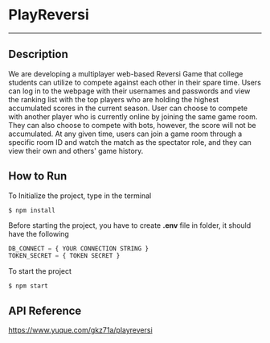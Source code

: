 # PlayReversi

---

## Description

We are developing a multiplayer web-based Reversi Game that college students can utilize to compete against each other in their spare time. Users can log in to the webpage with their usernames and passwords and view the ranking list with the top players who are holding the highest accumulated scores in the current season. User can choose to compete with another player who is currently online by joining the same game room. They can also choose to compete with bots, however, the score will not be accumulated. At any given time, users can join a game room through a specific room ID and watch the match as the spectator role, and they can view their own and others' game history. 

## How to Run

To Initialize the project, type in the terminal

```
$ npm install
```

Before starting the project, you have to create **.env** file in folder, it should have the following

```js
DB_CONNECT = { YOUR CONNECTION STRING }
TOKEN_SECRET = { TOKEN SECRET }
```

To start the project

```
$ npm start
```

## API Reference

https://www.yuque.com/gkz71a/playreversi


